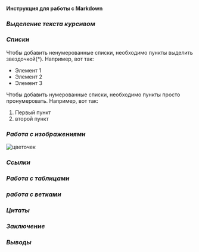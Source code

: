 #### **Инструкция для работы с Markdown**
### _Выделение текста курсивом_
### _Списки_
Чтобы добавить ненумерованные списки, необходимо пункты выделить звездочкой(*). Например, вот так:
* Элемент 1
* Элемент 2
* Элемент 3

Чтобы добавить нумерованные списки, необходимо пункты просто пронумеровать. Например, вот так:
1. Первый пункт
2. второй пункт
### _Работа с изображениями_
![цветочек](Chrysanthemum.jpg)
### _Ссылки_
### _Работа с таблицами_
### _работа с ветками_
### _Цитаты_
### _Заключение_
### _Выводы_